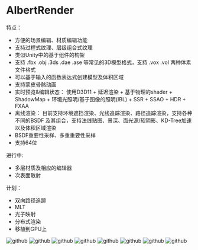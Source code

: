 ﻿AlbertRender
============

特点：
* 方便的场景编辑、材质编辑功能
* 支持过程式纹理、层级组合式纹理
* 类似Unity中的基于组件的构架
* 支持 .fbx .obj .3ds .dae .ase 等常见的3D模型格式，支持 .vox .vol 两种体素文件格式
* 可以基于输入的函数表达式创建模型及体积区域
* 支持蒙皮骨骼动画
* 实时预览&编辑状态：
  使用D3D11 + 延迟渲染 + 基于物理的shader + ShadowMap + 环境光照明/基于图像的照明(IBL) + SSR + SSAO + HDR + FXAA
* 离线渲染：
  目前支持环境遮挡渲染、光线追踪渲染、路径追踪渲染，支持各种不同的BSDF 及其组合，支持法线贴图、景深、面光源/软阴影、KD-Tree加速以及体积区域渲染
* BSDF重要性采样、多重重要性采样
* 支持64位

进行中:
* 多层材质及相应的编辑器
* 次表面散射

计划：
* 双向路径追踪
* MLT
* 光子映射
* 分布式渲染
* 移植到GPU上

![github](https://raw.githubusercontent.com/wmesci/AlbertRender/master/image.png "实时预览")
![github](https://raw.githubusercontent.com/wmesci/AlbertRender/master/image0.png "实时预览")
![github](https://raw.githubusercontent.com/wmesci/AlbertRender/master/image1.png "")
![github](https://raw.githubusercontent.com/wmesci/AlbertRender/master/image2.png "")
![github](https://raw.githubusercontent.com/wmesci/AlbertRender/master/image3.png "")
![github](https://raw.githubusercontent.com/wmesci/AlbertRender/master/image4.png "")
![github](https://raw.githubusercontent.com/wmesci/AlbertRender/master/image5.png "")
![github](https://raw.githubusercontent.com/wmesci/AlbertRender/master/image6.png "")

